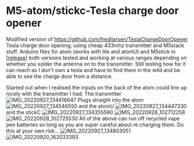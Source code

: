 # M5-atom/stickc-Tesla charge door opener
Modified version of https://github.com/fredilarsen/TeslaChargeDoorOpener
Tesla charge door opening, using cheap 433mhz transmitter and M5stack stuff. Arduino files for atom (works with lite and atomU) and M5stick in [[release](https://github.com/tompusey/M5-atom-stickc-Teslachargedooropener/releases/)]
both versions tested and working at various ranges depending on whether you solder the antenna on to the transmitter. Still testing how for it can reach as I don't own a tesla and have to find them in the wild and be able to see the charge door from a distance.



Started out when I realised the inputs on the back of the atom could line up nicely with the transmitter I had.
The transmitter
![IMG_20220927_134416647](https://user-images.githubusercontent.com/88928988/192731343-9c355d21-7b8d-4130-a7cb-22bbdbe51981.jpg)
Plugs straight into the atom
![IMG_20220927_134546550](https://user-images.githubusercontent.com/88928988/192731429-bce11f8b-3b11-4705-bca0-d725987127c8.jpg)
and the atomU
![IMG_20220927_134447330](https://user-images.githubusercontent.com/88928988/192731621-9d4179ac-8ea3-43d2-91f7-0faa6b1796e2.jpg)
and the stickC
![IMG_20220927_134355590](https://user-images.githubusercontent.com/88928988/192731644-dfd7cf3f-196b-40b9-846b-5d3125de94af.jpg)
![IMG_20220928_102712258](https://user-images.githubusercontent.com/88928988/192744270-2a73bf34-7951-4531-9584-699b75b695c9.jpg)
![IMG_20220928_102725530](https://user-images.githubusercontent.com/88928988/192744292-2e0343e5-5fe1-43f2-bc73-e5831086e219.jpg)
All of the above can run off recycled vape pen batteries so long as you are super careful about re charging them. Do this at your own risk...
![IMG_20220927_134803051](https://user-images.githubusercontent.com/88928988/192731717-beb46504-196f-4fad-b256-0dab8aa137ce.jpg)
![IMG_20220920_162033393](https://user-images.githubusercontent.com/88928988/192731739-bcd096c3-8dc3-4f3c-96d2-f54ce06f1aec.jpg)
